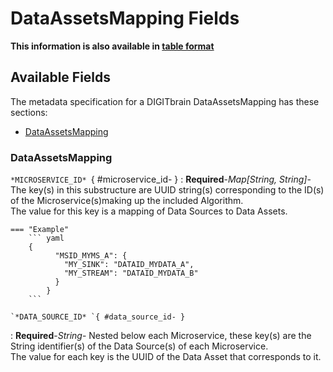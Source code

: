 <style>
  .md-content__button {
    display: none;
  }
</style>
# DataAssetsMapping Fields

**This information is also available in [table format](/tables/dataassetsmapping/)**


## Available Fields 

The metadata specification for a DIGITbrain DataAssetsMapping
has these sections:

- [DataAssetsMapping](#dataassetsmapping)


### DataAssetsMapping


`*MICROSERVICE_ID* `{ #microservice_id- }
:   **Required**-*Map[String, String]*- The key(s) in this substructure are UUID string(s) corresponding to the ID(s) of the Microservice(s)making up the included Algorithm. <br> The value for this key is a mapping of Data Sources to Data Assets.

    === "Example"
        ``` yaml     
        {
              "MSID_MYMS_A": {
                "MY_SINK": "DATAID_MYDATA_A",
                "MY_STREAM": "DATAID_MYDATA_B"
              }
            }
        ```

    `*DATA_SOURCE_ID* `{ #data_source_id- }
:   **Required**-*String*- Nested below each Microservice, these key(s) are the String identifier(s) of the Data Source(s) of each Microservice. <br> The value for each key is the UUID of the Data Asset that corresponds to it.

